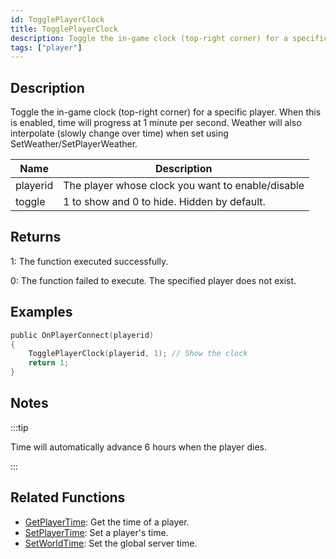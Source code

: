 ```yaml
---
id: TogglePlayerClock
title: TogglePlayerClock
description: Toggle the in-game clock (top-right corner) for a specific player.
tags: ["player"]
---
```


## Description

Toggle the in-game clock (top-right corner) for a specific player. When this is enabled, time will progress at 1 minute per second. Weather will also interpolate (slowly change over time) when set using SetWeather/SetPlayerWeather.

| Name     | Description                                       |
| -------- | ------------------------------------------------- |
| playerid | The player whose clock you want to enable/disable |
| toggle   | 1 to show and 0 to hide. Hidden by default.       |

## Returns

1: The function executed successfully.

0: The function failed to execute. The specified player does not exist.

## Examples

```c
public OnPlayerConnect(playerid)
{
    TogglePlayerClock(playerid, 1); // Show the clock
    return 1;
}
```

## Notes

:::tip

Time will automatically advance 6 hours when the player dies.

:::

## Related Functions

- [GetPlayerTime](GetPlayerTime): Get the time of a player.
- [SetPlayerTime](SetPlayerTime): Set a player's time.
- [SetWorldTime](SetWorldTime): Set the global server time.
